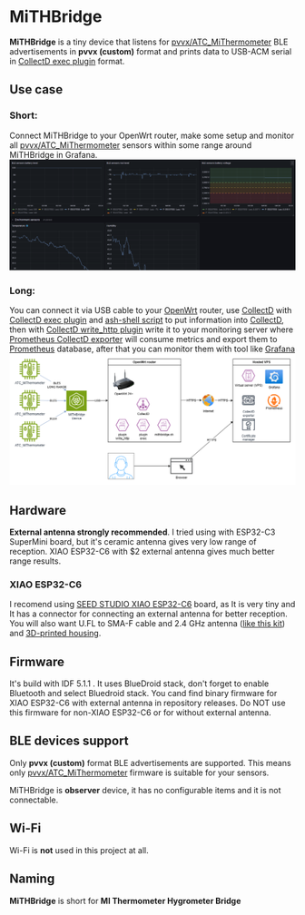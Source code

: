 # MiTHBridge

**MiTHBridge** is a tiny device that listens for [pvvx/ATC_MiThermometer](https://github.com/pvvx/ATC_MiThermometer) BLE advertisements in **pvvx (custom)** format and prints data to USB-ACM serial in [CollectD exec plugin](https://collectd.org/documentation/manpages/collectd-exec.html) format. 

## Use case

### Short:
Connect MiTHBridge to your OpenWrt router, make some setup and monitor all [pvvx/ATC_MiThermometer](https://github.com/pvvx/ATC_MiThermometer) sensors within some range around MiTHBridge in Grafana.
![Grafana BLE sensors example dashboard](./doc/grafana_example.png)

### Long:
You can connect it via USB cable to your [OpenWrt](https://openwrt.org/) router, use [CollectD](https://collectd.org) with [CollectD exec plugin](https://collectd.org/documentation/manpages/collectd-exec.html) and [ash-shell script](doc/collectd_openwert_esp32c6.md) to put information into [CollectD](https://collectd.org), then with [CollectD write_http plugin](https://collectd.org/documentation/manpages/collectd.conf.html) write it to your monitoring server where [Prometheus CollectD exporter](https://github.com/prometheus/collectd_exporter) will consume metrics and export them to [Prometheus](https://prometheus.io/) database, after that you can monitor them with tool like [Grafana](https://grafana.com/)
![Full Grafana scheme](./doc/mithbridge_grafana_scheme.drawio.png)

## Hardware

**External antenna strongly recommended**. I tried using with ESP32-C3 SuperMini board, but it's ceramic antenna gives very low range of reception. XIAO ESP32-C6 with $2 external antenna gives much better range results.

### XIAO ESP32-C6

I recomend using [SEED STUDIO XIAO ESP32-C6](https://www.seeedstudio.com/Seeed-Studio-XIAO-ESP32C6-p-5884.html) board, as It is very tiny and It has a connector for connecting an external antenna for better reception. You will also want U.FL to SMA-F cable and 2.4 GHz antenna ([like this kit](https://www.seeedstudio.com/2-4GHz-2-81dBi-Antenna-for-XIAO-ESP32C3-p-5475.html)) and [3D-printed housing](housing/README.md).

## Firmware

It's build with IDF 5.1.1 . It uses BlueDroid stack, don't forget to enable Bluetooth and select Bluedroid stack.
You cand find binary firmware for XIAO ESP32-C6 with external antenna in repository releases. Do NOT use this firmware for non-XIAO ESP32-C6 or for without external antenna.

## BLE devices support

Only **pvvx (custom)** format BLE advertisements are supported. This means only [pvvx/ATC_MiThermometer](https://github.com/pvvx/ATC_MiThermometer) firmware is suitable for your sensors.

MiTHBridge is **observer** device, it has no configurable items and it is not connectable.

## Wi-Fi

Wi-Fi is **not** used in this project at all.

## Naming

**MiTHBridge** is short for **MI Thermometer Hygrometer Bridge**